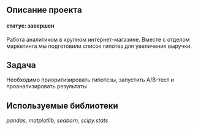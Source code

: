 ## Описание проекта
#### статус: завершен
Работа аналитиком в крупном интернет-магазине. Вместе с отделом маркетинга мы подготовили список гипотез для увеличения выручки.

## Задача

Необходимо приоритизировать гипотезы, запустить A/B-тест и проанализировать результаты

## Используемые библиотеки

*pandas, matplotlib, seaborn, scipy.stats*
